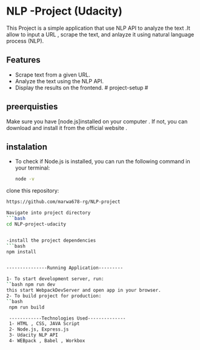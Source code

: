 # NLP -Project (Udacity)
This Project is a simple application that use NLP API to analyze the text .It allow to input a URL ,  scrape the text, and anlayze it using natural language process (NLP).

## Features
- Scrape text from a given URL.
- Analyze the text using the NLP API.
- Display the results on the frontend.
           # project-setup #
## preerquisties
Make sure you have [node.js]installed on your computer . If not, you can download and install it from the official website .

## instalation
- To check if Node.js is installed, you can run the following command in your terminal:

  ```bash
  node -v


clone this repository:
```bash
https://github.com/marwa678-rg/NLP-project  

Navigate into project directory
```bash
cd NLP-project-udacity   


-install the project dependencies
```bash
npm install


---------------Running Application---------

1- To start development server, run:
``bash npm run dev
this start WebpackDevServer and open app in your browser.
2- To build project for production:
``bash
 npm run build

 ------------Technologies Used--------------
 1- HTML , CSS, JAVA Script
 2- Node.js, Express.js
 3- Udacity NLP API
 4- WEBpack , Babel , Workbox